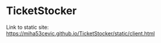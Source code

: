 # TicketStocker

Link to static site: https://miha53cevic.github.io/TicketStocker/static/client.html
